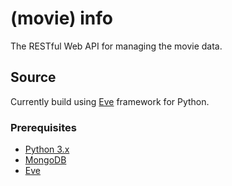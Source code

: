# (movie) info

The RESTful Web API for managing the movie data.  

## Source

Currently build using [Eve](http://python-eve.org/index.html) framework for Python.

### Prerequisites

- [Python 3.x](https://www.python.org/downloads/)
- [MongoDB](https://docs.mongodb.com/)
- [Eve](http://python-eve.org/index.html)

